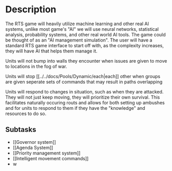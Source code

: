 # Description

The RTS game will heavily utilize machine learning and other real AI systems, unlike most game's "AI" we will use neural networks, statistical analysis, probability systems, and other  real world AI tools. The game could be thought of as an "AI management simulation". The user will have a standard RTS game interface to start off with, as the complexity increases, they will have AI that helps them manage it.

Units will not bump into walls they encounter when issues are given to move to locations in the fog of war.

Units will stop [[../../docs/Pools/Dynamic/each|each]] other when groups are given seperate sets of commands that may result in paths overlapping

Units will respond to changes in situation, such as when they are attacked. They will not just keep moving, they will prioritize their own survival. This facilitates naturally occuring routs and allows for both setting up ambushes and for units to respond to them if they have the "knowledge" and resources to do so.

## Subtasks

- [[Governor system]]
- [[Agenda System]]
- [[Priority management system]]
- [[Intelligent movement commands]]
-  w
